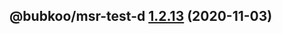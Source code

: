 ## @bubkoo/msr-test-d [1.2.13](https://github.com/bubkoo/monorepo-semantic-release/compare/@bubkoo/msr-test-d@1.2.12...@bubkoo/msr-test-d@1.2.13) (2020-11-03)
